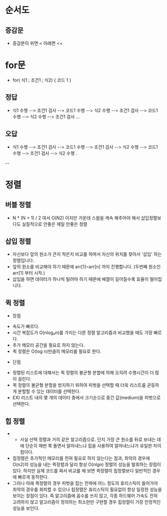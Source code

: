 # 순서도
## 증감문
* 증감문이 위면 < 아래면 <=

# for문
- for( 식1 ; 조건1 ; 식2)
{
   코드 1
}

## 정답
- 식1 수행 --> 조건1 검사 --> 코드1 수행 --> 식2 수행 --> 조건1 검사 --> 코드1 수행 --> 식2 수행 --> 조건1 검사 …

## 오답
- 식1 수행 --> 조건1 검사 --> 코드1 수행 --> 조건1 검사 --> 식2 수행 --> 코드1 수행 --> 조건1 검사 --> 식2 수행 .



-- 
# 정렬
## 버블 정렬
 * N * (N + 1) / 2  여서 O(N2) 이지만 가운데 스왑을 계속 해주어야 해서 삽입정렬보다도 실질적으로 안좋은 제일 안좋은 정렬


## 삽입 정렬
 * 자신보다 앞의 원소가 큰지 작은지 비교를 하여서 자신의 위치를 찾아서 '삽입' 하는 정렬입니다.
 * 앞의 원소를 비교해야 하기 때문에 arr[1]~arr[n] 까지 진행합니다. (두번째 원소인 arr[1] 부터 시작.)
 * 삽입을 하면 데이터가 하나씩 밀려야 하기 때문에 배열이 길어질수록 효율이 떨어집니다.


## 퀵 정렬
 - 장점
 * 속도가 빠르다.
 * 시간 복잡도가 O(nlog₂n)를 가지는 다른 정렬 알고리즘과 비교했을 때도 가장 빠르다.
 * 추가 메모리 공간을 필요로 하지 않는다.
 * 퀵 정렬은 O(log n)만큼의 메모리를 필요로 한다.
 - 단점
 * 정렬된 리스트에 대해서는 퀵 정렬의 불균형 분할에 의해 오히려 수행시간이 더 많이 걸린다.
 * 퀵 정렬의 불균형 분할을 방지하기 위하여 피벗을 선택할 때 더욱 리스트를 균등하게 분할할 수 있는 데이터를 선택한다.
 * EX) 리스트 내의 몇 개의 데이터 중에서 크기순으로 중간 값(medium)을 피벗으로 선택한다.


## 힙 정렬
 * - 사실 선택 정렬과 거의 같은 알고리즘으로. 단지 가장 큰 원소를 뒤로 보내는 데에 단순히 매번 쭉 돌면서 알아내느냐 힙을 사용하여 알아내느냐가 유일한 차이점이다.
 * 힙정렬은 추가적인 메모리를 전혀 필요로 하지 않는다는 점과, 최악의 경우에 O(n2)의 성능을 내는 퀵정렬과 달리 항상 O(nlgn) 정렬의 성능을 발휘하는 장점이 있다. 하지만 실제 코드를 짜서 비교를 해 보면 퀵정렬이 힙정렬보다 일반적인 경우에 빠르게 동작한다.
 * 그러나 아래 퀵정렬의 경우 피벗을 잡는 전략에 어느 정도의 휴리스틱이 들어가야 최악의 경우를 회피할 수 있으나 힙정렬은 휴리스틱이 필요없이 항상 일정한 성능을 보이는 장점이 있다. 즉 알고리즘에 꼼수를 쓰지 않고, 각종 하드웨어 가속도 전혀 고려하지 않고 알고리즘이 정의하는 최소한만 구현할 경우 힙정렬이 가장 안정적인 성능을 보인다.
 
 
